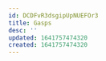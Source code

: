 ```yaml
---
id: DCDFvR3dsgipUpNUEFOr3
title: Gasps
desc: ''
updated: 1641757474320
created: 1641757474320
---
```





